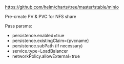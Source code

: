 

https://github.com/helm/charts/tree/master/stable/minio

Pre-create PV & PVC for NFS share

Pass parsms:
* persistence.enabled=true
* persistence.existingClaim={pvcname}
* persistence.subPath (if necessary)
* service.type=LoadBalancer
* networkPolicy.allowExternal=true
